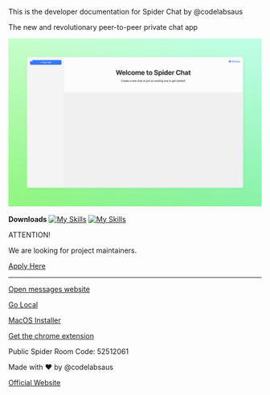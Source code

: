 This is the developer documentation for Spider Chat by @codelabsaus



The new and revolutionary peer-to-peer private chat app

![screenshot](SpiderChat.jpeg)



**Downloads**
[![My Skills](https://skillicons.dev/icons?i=apple)](https://drive.google.com/uc?export=download&id=1VLCGA_3AxUpxNLbTN_T910tdkHlusrEk) [![My Skills](https://skillicons.dev/icons?i=windows,linux,html)](https://github.com/weblabsaus/Spider-Chat/releases/latest)




ATTENTION!

We are looking for project maintainers. 

[Apply Here](https://forms.gle/QLERUBaKHMC3etsX7)




_________________________________________________________


[Open messages website](https://weblabsaus.github.io/Spider-Chat/)


[Go Local](https://github.com/weblabsaus/Spider-Chat/releases/latest)


[MacOS Installer](https://drive.google.com/uc?export=download&id=1VLCGA_3AxUpxNLbTN_T910tdkHlusrEk)


[Get the chrome extension](https://drive.usercontent.google.com/download?id=1ECjEx1s0OgI_7NCAjmdsUcX4jIroa2By&export=download&authuser=0)



Public Spider Room Code: 52512061




Made with ❤️ by @codelabsaus


[Official Website](https://sites.google.com/view/getspiderchat/home)
